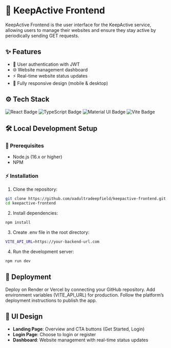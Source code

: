 # 🚀 KeepActive Frontend

KeepActive Frontend is the user interface for the KeepActive service, allowing users to manage their websites and ensure they stay active by periodically sending GET requests.

## ✨ Features

- 🔐 User authentication with JWT
- 🌐 Website management dashboard
- ⚡ Real-time website status updates
- 📱 Fully responsive design (mobile & desktop)

## ⚙️ Tech Stack

![React Badge](https://img.shields.io/badge/React-18.2-61DAFB?logo=react&logoColor=white)
![TypeScript Badge](https://img.shields.io/badge/TypeScript-5.2-3178C6?logo=typescript&logoColor=white)
![Material UI Badge](https://img.shields.io/badge/Material_UI-5.14-007FFF?logo=mui&logoColor=white)
![Vite Badge](https://img.shields.io/badge/Vite-5.0-646CFF?logo=vite&logoColor=white)

## 🛠️ Local Development Setup

### 📝 Prerequisites

- Node.js (16.x or higher)
- NPM

### ⚡ Installation

1. Clone the repository:

```bash
git clone https://github.com/oadultradeepfield/keepactive-frontend.git
cd keepactive-frontend
```

2. Install dependencies:

```bash
npm install
```

3. Create .env file in the root directory:

```bash
VITE_API_URL=https://your-backend-url.com
```

4. Run the development server:

```bash
npm run dev
```

## 🚀 Deployment

Deploy on Render or Vercel by connecting your GitHub repository.
Add environment variables (VITE_API_URL) for production.
Follow the platform’s deployment instructions to publish the app.

## 🎨 UI Design

- **Landing Page**: Overview and CTA buttons (Get Started, Login)
- **Login Page**: Choose to login or register
- **Dashboard**: Website management with real-time status updates
